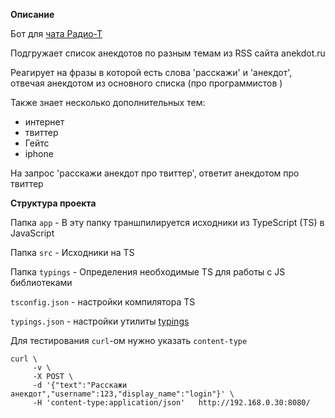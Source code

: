 **Описание**

Бот для [ чата Радио-Т](https://chat.radio-t.com/)

Подгружает список анекдотов по разным темам из RSS сайта anekdot.ru

Реагирует на фразы в которой есть слова 'расскажи' и 'анекдот', отвечая анекдотом из основного списка (про программистов )

Также знает несколько дополнительных тем:
+ интернет
+ твиттер
+ Гейтс
+ iphone

На запрос 'расскажи анекдот про твиттер', ответит анекдотом про твиттер

**Структура проекта**

Папка `app` - В эту папку траншпилируется исходники из TypeScript (TS) в JavaScript

Папка `src` - Исходники на TS

Папка `typings` - Определения необходимые TS для работы с JS библиотеками

`tsconfig.json` - настройки компилятора TS

`typings.json` - настройки утилиты [typings](https://github.com/typings/typings) 
 

Для тестирования `curl`-ом нужно указать `content-type`
```
curl \
     -v \
     -X POST \
     -d '{"text":"Расскажи анекдот","username":123,"display_name":"login"}' \
     -H 'content-type:application/json'   http://192.168.0.30:8080/
```